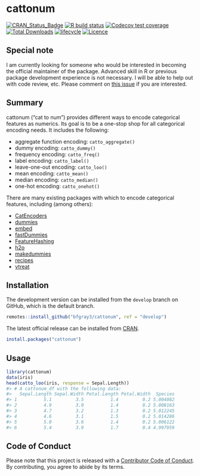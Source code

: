 
<!-- README.md is generated from README.Rmd. Please edit that file -->

# cattonum

[![CRAN\_Status\_Badge](http://www.r-pkg.org/badges/version/cattonum)](https://cran.r-project.org/package=cattonum)
[![R build
status](https://github.com/bfgray3/cattonum/workflows/R-CMD-check/badge.svg)](https://github.com/bfgray3/cattonum)
[![Codecov test
coverage](https://codecov.io/gh/bfgray3/cattonum/branch/develop/graph/badge.svg)](https://codecov.io/gh/bfgray3/cattonum?branch=develop)
[![Total
Downloads](http://cranlogs.r-pkg.org/badges/grand-total/cattonum)](https://cran.r-project.org/package=cattonum)
[![lifecycle](https://img.shields.io/badge/lifecycle-maturing-blue.svg)](https://www.tidyverse.org/lifecycle/#maturing)
[![Licence](https://img.shields.io/github/license/mashape/apistatus.svg)](http://choosealicense.com/licenses/mit/)

## Special note

I am currently looking for someone who would be interested in becoming
the official maintainer of the package. Advanced skill in R or previous
package development experience is not necessary. I will be able to help
out with code review, etc. Please comment on [this
issue](https://github.com/bfgray3/cattonum/issues/40) if you are
interested.

## Summary

cattonum (“cat to num”) provides different ways to encode categorical
features as numerics. Its goal is to be a one-stop shop for all
categorical encoding needs. It includes the following:

  - aggregate function encoding: `catto_aggregate()`
  - dummy encoding: `catto_dummy()`
  - frequency encoding: `catto_freq()`
  - label encoding: `catto_label()`
  - leave-one-out encoding: `catto_loo()`
  - mean encoding: `catto_mean()`
  - median encoding: `catto_median()`
  - one-hot encoding: `catto_onehot()`

There are many existing packages with which to encode categorical
features, including (among others):

  - [CatEncoders](https://cran.r-project.org/package=CatEncoders)
  - [dummies](https://cran.r-project.org/package=dummies)
  - [embed](https://github.com/tidymodels/embed)
  - [fastDummies](https://cran.r-project.org/package=fastDummies)
  - [FeatureHashing](https://cran.r-project.org/package=FeatureHashing)
  - [h2o](https://cran.r-project.org/package=h2o)
  - [makedummies](https://cran.r-project.org/package=makedummies)
  - [recipes](https://cran.r-project.org/package=recipes)
  - [vtreat](https://cran.r-project.org/package=vtreat)

## Installation

The development version can be installed from the `develop` branch on
GitHub, which is the default branch.

``` r
remotes::install_github("bfgray3/cattonum", ref = "develop")
```

The latest official release can be installed from
[CRAN](https://CRAN.R-project.org/package=cattonum).

``` r
install.packages("cattonum")
```

## Usage

``` r
library(cattonum)
data(iris)
head(catto_loo(iris, response = Sepal.Length))
#> # A cattonum_df with the following data:
#>   Sepal.Length Sepal.Width Petal.Length Petal.Width  Species
#> 1          5.1         3.5          1.4         0.2 5.004082
#> 2          4.9         3.0          1.4         0.2 5.008163
#> 3          4.7         3.2          1.3         0.2 5.012245
#> 4          4.6         3.1          1.5         0.2 5.014286
#> 5          5.0         3.6          1.4         0.2 5.006122
#> 6          5.4         3.9          1.7         0.4 4.997959
```

## Code of Conduct

Please note that this project is released with a [Contributor Code of
Conduct](https://github.com/bfgray3/cattonum/blob/develop/.github/CODE_OF_CONDUCT.md).
By contributing, you agree to abide by its terms.
